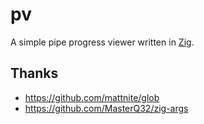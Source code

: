 # pv

A simple pipe progress viewer written in [Zig](https://ziglang.org).

## Thanks

- https://github.com/mattnite/glob
- https://github.com/MasterQ32/zig-args
